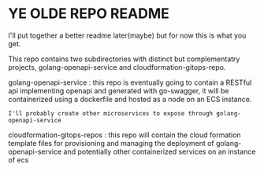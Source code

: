 # YE OLDE REPO README

I'll put together a better readme later(maybe) but for now this is what you get.

This repo contains two subdirectories with distinct but complementatry projects, golang-openapi-service and cloudformation-gitops-repo.

golang-openapi-service : this repo is eventually going to contain a RESTful api implementing openapi and generated with go-swagger, it will be containerized using a dockerfile and hosted as a node on an ECS instance. 

    I'll probably create other microservices to expose through golang-openapi-service 

cloudformation-gitops-repos : this repo will contain the cloud formation template files for provisioning and managing the deployment of golang-openapi-service and potentially other containerized services on an instance of ecs


